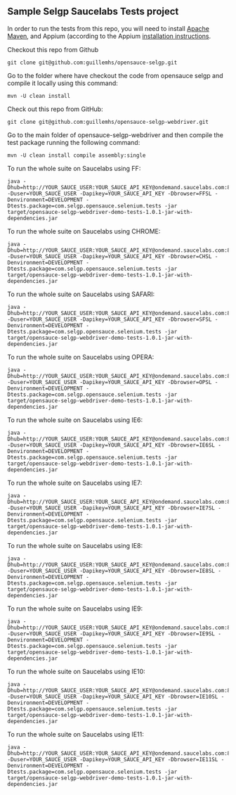 Sample Selgp Saucelabs Tests project
---

In order to run the tests from this repo, you will need to install [Apache Maven](http://maven.apache.org), and Appium (according to the Appium [installation instructions](https://github.com/appium/appium).

Checkout this repo from Github

    git clone git@github.com:guillemhs/opensauce-selgp.git

Go to the folder where have checkout the code from opensauce selgp and compile it locally using this command:

    mvn -U clean install

Check out this repo from GitHub:

    git clone git@github.com:guillemhs/opensauce-selgp-webdriver.git

Go to the main folder of opensauce-selgp-webdriver and then compile the test package running the following command:

    mvn -U clean install compile assembly:single

To run the whole suite on Saucelabs using FF:

    java -Dhub=http://YOUR_SAUCE_USER:YOUR_SAUCE_API_KEY@ondemand.saucelabs.com:80/wd/hub -Duser=YOUR_SAUCE_USER -Dapikey=YOUR_SAUCE_API_KEY -Dbrowser=FFSL -Denvironment=DEVELOPMENT -Dtests.package=com.selgp.opensauce.selenium.tests -jar target/opensauce-selgp-webdriver-demo-tests-1.0.1-jar-with-dependencies.jar

To run the whole suite on Saucelabs using CHROME:

    java -Dhub=http://YOUR_SAUCE_USER:YOUR_SAUCE_API_KEY@ondemand.saucelabs.com:80/wd/hub -Duser=YOUR_SAUCE_USER -Dapikey=YOUR_SAUCE_API_KEY -Dbrowser=CHSL -Denvironment=DEVELOPMENT -Dtests.package=com.selgp.opensauce.selenium.tests -jar target/opensauce-selgp-webdriver-demo-tests-1.0.1-jar-with-dependencies.jar

To run the whole suite on Saucelabs using SAFARI:

	java -Dhub=http://YOUR_SAUCE_USER:YOUR_SAUCE_API_KEY@ondemand.saucelabs.com:80/wd/hub -Duser=YOUR_SAUCE_USER -Dapikey=YOUR_SAUCE_API_KEY -Dbrowser=SFSL -Denvironment=DEVELOPMENT -Dtests.package=com.selgp.opensauce.selenium.tests -jar target/opensauce-selgp-webdriver-demo-tests-1.0.1-jar-with-dependencies.jar

To run the whole suite on Saucelabs using OPERA:

	java -Dhub=http://YOUR_SAUCE_USER:YOUR_SAUCE_API_KEY@ondemand.saucelabs.com:80/wd/hub -Duser=YOUR_SAUCE_USER -Dapikey=YOUR_SAUCE_API_KEY -Dbrowser=OPSL -Denvironment=DEVELOPMENT -Dtests.package=com.selgp.opensauce.selenium.tests -jar target/opensauce-selgp-webdriver-demo-tests-1.0.1-jar-with-dependencies.jar

To run the whole suite on Saucelabs using IE6:

	java -Dhub=http://YOUR_SAUCE_USER:YOUR_SAUCE_API_KEY@ondemand.saucelabs.com:80/wd/hub -Duser=YOUR_SAUCE_USER -Dapikey=YOUR_SAUCE_API_KEY -Dbrowser=IE6SL -Denvironment=DEVELOPMENT -Dtests.package=com.selgp.opensauce.selenium.tests -jar target/opensauce-selgp-webdriver-demo-tests-1.0.1-jar-with-dependencies.jar

To run the whole suite on Saucelabs using IE7:

	java -Dhub=http://YOUR_SAUCE_USER:YOUR_SAUCE_API_KEY@ondemand.saucelabs.com:80/wd/hub -Duser=YOUR_SAUCE_USER -Dapikey=YOUR_SAUCE_API_KEY -Dbrowser=IE7SL -Denvironment=DEVELOPMENT -Dtests.package=com.selgp.opensauce.selenium.tests -jar target/opensauce-selgp-webdriver-demo-tests-1.0.1-jar-with-dependencies.jar

To run the whole suite on Saucelabs using IE8:

    java -Dhub=http://YOUR_SAUCE_USER:YOUR_SAUCE_API_KEY@ondemand.saucelabs.com:80/wd/hub -Duser=YOUR_SAUCE_USER -Dapikey=YOUR_SAUCE_API_KEY -Dbrowser=IE8SL -Denvironment=DEVELOPMENT -Dtests.package=com.selgp.opensauce.selenium.tests -jar target/opensauce-selgp-webdriver-demo-tests-1.0.1-jar-with-dependencies.jar

To run the whole suite on Saucelabs using IE9:

    java -Dhub=http://YOUR_SAUCE_USER:YOUR_SAUCE_API_KEY@ondemand.saucelabs.com:80/wd/hub -Duser=YOUR_SAUCE_USER -Dapikey=YOUR_SAUCE_API_KEY -Dbrowser=IE9SL -Denvironment=DEVELOPMENT -Dtests.package=com.selgp.opensauce.selenium.tests -jar target/opensauce-selgp-webdriver-demo-tests-1.0.1-jar-with-dependencies.jar

To run the whole suite on Saucelabs using IE10:

    java -Dhub=http://YOUR_SAUCE_USER:YOUR_SAUCE_API_KEY@ondemand.saucelabs.com:80/wd/hub -Duser=YOUR_SAUCE_USER -Dapikey=YOUR_SAUCE_API_KEY -Dbrowser=IE10SL -Denvironment=DEVELOPMENT -Dtests.package=com.selgp.opensauce.selenium.tests -jar target/opensauce-selgp-webdriver-demo-tests-1.0.1-jar-with-dependencies.jar


To run the whole suite on Saucelabs using IE11:

    java -Dhub=http://YOUR_SAUCE_USER:YOUR_SAUCE_API_KEY@ondemand.saucelabs.com:80/wd/hub -Duser=YOUR_SAUCE_USER -Dapikey=YOUR_SAUCE_API_KEY -Dbrowser=IE11SL -Denvironment=DEVELOPMENT -Dtests.package=com.selgp.opensauce.selenium.tests -jar target/opensauce-selgp-webdriver-demo-tests-1.0.1-jar-with-dependencies.jar

